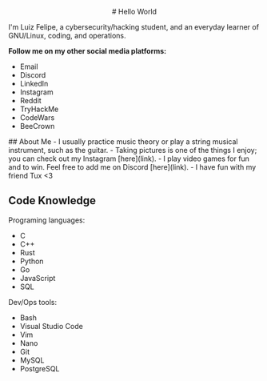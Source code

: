<p align="center">
# Hello World

I'm Luiz Felipe, a cybersecurity/hacking student, and an everyday learner of GNU/Linux, coding, and operations.

**Follow me on my other social media platforms:**
- Email
- Discord
- LinkedIn
- Instagram
- Reddit
- TryHackMe
- CodeWars
- BeeCrown
</p>
## About Me
- I usually practice music theory or play a string musical instrument, such as the guitar.
- Taking pictures is one of the things I enjoy; you can check out my Instagram [here](link).
- I play video games for fun and to win. Feel free to add me on Discord [here](link).
- I have fun with my friend Tux <3

## Code Knowledge
Programing languages:
- C
- C++
- Rust
- Python
- Go
- JavaScript
- SQL

Dev/Ops tools:
- Bash
- Visual Studio Code
- Vim
- Nano
- Git
- MySQL
- PostgreSQL
